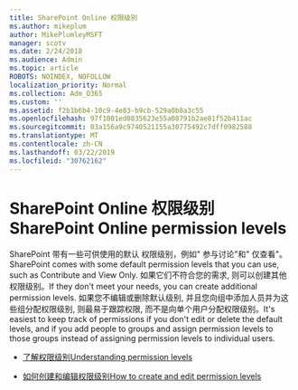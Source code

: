 ```yaml
---
title: SharePoint Online 权限级别
ms.author: mikeplum
author: MikePlumleyMSFT
manager: scotv
ms.date: 2/24/2018
ms.audience: Admin
ms.topic: article
ROBOTS: NOINDEX, NOFOLLOW
localization_priority: Normal
ms.collection: Adm_O365
ms.custom: ''
ms.assetid: f2b1b6b4-10c9-4e83-b9cb-529a0b8a3c55
ms.openlocfilehash: 97f1001ed0835623e55a08791b2ae81f52b411ac
ms.sourcegitcommit: 03a156a9c9740521155a30775492c7dff0982588
ms.translationtype: MT
ms.contentlocale: zh-CN
ms.lasthandoff: 03/22/2019
ms.locfileid: "30762162"
---
```

# <a name="sharepoint-online-permission-levels"></a><span data-ttu-id="55711-102">SharePoint Online 权限级别</span><span class="sxs-lookup"><span data-stu-id="55711-102">SharePoint Online permission levels</span></span>

<span data-ttu-id="55711-103">SharePoint 带有一些可供使用的默认 权限级别，例如" 参与讨论"和" 仅查看"。</span><span class="sxs-lookup"><span data-stu-id="55711-103">SharePoint comes with some default permission levels that you can use, such as Contribute and View Only.</span></span> <span data-ttu-id="55711-104">如果它们不符合您的需求, 则可以创建其他权限级别。</span><span class="sxs-lookup"><span data-stu-id="55711-104">If they don't meet your needs, you can create additional permission levels.</span></span> <span data-ttu-id="55711-105">如果您不编辑或删除默认级别, 并且您向组中添加人员并为这些组分配权限级别, 则最易于跟踪权限, 而不是向单个用户分配权限级别。</span><span class="sxs-lookup"><span data-stu-id="55711-105">It's easiest to keep track of permissions if you don't edit or delete the default levels, and if you add people to groups and assign permission levels to those groups instead of assigning permission levels to individual users.</span></span>
  
- [<span data-ttu-id="55711-106">了解权限级别</span><span class="sxs-lookup"><span data-stu-id="55711-106">Understanding permission levels</span></span>](https://go.microsoft.com/fwlink/?linkid=867071)
    
- [<span data-ttu-id="55711-107">如何创建和编辑权限级别</span><span class="sxs-lookup"><span data-stu-id="55711-107">How to create and edit permission levels</span></span>](https://go.microsoft.com/fwlink/?linkid=867072)
    

